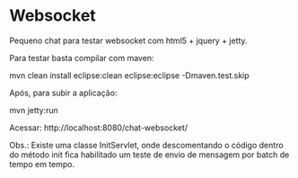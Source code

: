 # Websocket
Pequeno chat para testar websocket com html5 + jquery + jetty.

Para testar basta compilar com maven: 

  mvn clean install eclipse:clean eclipse:eclipse -Dmaven.test.skip

Após, para subir a aplicação: 

  mvn jetty:run
  
Acessar: http://localhost:8080/chat-websocket/

Obs.: Existe uma classe InitServlet, onde descomentando o código dentro do método init fica habilitado um teste de envio de mensagem por batch de tempo em tempo.



